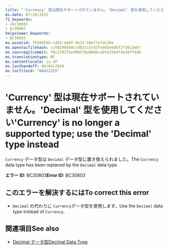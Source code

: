 ```yaml
---
title: "'Currency' 型は現在サポートされていません。'Decimal' 型を使用してください"
ms.date: 07/20/2015
f1_keywords:
- vbc30803
- bc30803
helpviewer_keywords:
- BC30803
ms.assetid: f830d559-c454-4a8f-9e24-50ef7e7dc26e
ms.openlocfilehash: cc08296594ccd82ccbfd3fe465edd6f1f1613e87
ms.sourcegitcommit: f8c270376ed905f6a8896ce0fe25b4f4b38ff498
ms.translationtype: MT
ms.contentlocale: ja-JP
ms.lasthandoff: 06/04/2020
ms.locfileid: "84412315"
---
```

# <a name="currency-is-no-longer-a-supported-type-use-the-decimal-type-instead"></a><span data-ttu-id="b93b4-102">'Currency' 型は現在サポートされていません。'Decimal' 型を使用してください</span><span class="sxs-lookup"><span data-stu-id="b93b4-102">'Currency' is no longer a supported type; use the 'Decimal' type instead</span></span>
<span data-ttu-id="b93b4-103">`Currency` データ型は `Decimal` データ型に置き換えられました。</span><span class="sxs-lookup"><span data-stu-id="b93b4-103">The `Currency` data type has been replaced by the `Decimal` data type.</span></span>  
  
 <span data-ttu-id="b93b4-104">**エラー ID:** BC30803</span><span class="sxs-lookup"><span data-stu-id="b93b4-104">**Error ID:** BC30803</span></span>  
  
## <a name="to-correct-this-error"></a><span data-ttu-id="b93b4-105">このエラーを解決するには</span><span class="sxs-lookup"><span data-stu-id="b93b4-105">To correct this error</span></span>  
  
- <span data-ttu-id="b93b4-106">`Decimal` の代わりに `Currency`データ型を使用します。</span><span class="sxs-lookup"><span data-stu-id="b93b4-106">Use the `Decimal` data type instead of `Currency`.</span></span>  
  
## <a name="see-also"></a><span data-ttu-id="b93b4-107">関連項目</span><span class="sxs-lookup"><span data-stu-id="b93b4-107">See also</span></span>

- [<span data-ttu-id="b93b4-108">Decimal データ型</span><span class="sxs-lookup"><span data-stu-id="b93b4-108">Decimal Data Type</span></span>](../language-reference/data-types/decimal-data-type.md)
